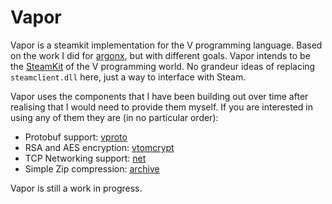 # Vapor

Vapor is a steamkit implementation for the V programming language. Based on the work I did for [argonx](https://github.com/emily33901/argonx), but with different goals.
Vapor intends to be the [SteamKit](https://github.com/SteamRE/SteamKit) of the V programming world. No grandeur ideas of replacing `steamclient.dll` here, just a way to interface with Steam.

Vapor uses the components that I have been building out over time after realising that I would need to provide them myself. If you are interested in using any of them they are (in no particular order):
* Protobuf support: [vproto](https://github.com/emily33901/vproto)
* RSA and AES encryption: [vtomcrypt](https://github.com/emily33901/vtomcrypt)
* TCP Networking support: [net](https://github.com/emily33901/vlang-net)
* Simple Zip compression: [archive](https://github.com/emily33901/varchive)

Vapor is still a work in progress.